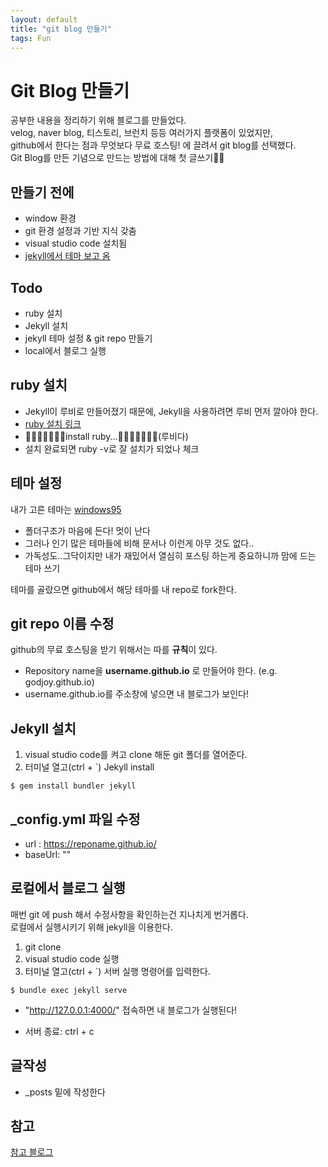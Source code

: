 ```yaml
---
layout: default
title: "git blog 만들기"
tags: Fun
---
```


# Git Blog 만들기

공부한 내용을 정리하기 위해 블로그를 만들었다.  
velog, naver blog, 티스토리, 브런치 등등 여러가지 플랫폼이 있었지만,  
github에서 한다는 점과 무엇보다 무료 호스팅! 에 끌려서 git blog를 선택했다.  
Git Blog를 만든 기념으로 만드는 방법에 대해 첫 글쓰기📃📃

## 만들기 전에

- window 환경
- git 환경 설정과 기반 지식 갖춤
- visual studio code 설치됨
- [jekyll에서 테마 보고 옴](http://jekyllthemes.org/)

## Todo

- ruby 설치
- Jekyll 설치
- jekyll 테마 설정 & git repo 만들기
- local에서 블로그 실행

## ruby 설치

- Jekyll이 루비로 만들어졌기 때문에, Jekyll을 사용하려면 루비 먼저 깔아야 한다.
- [ruby 설치 링크](https://rubyinstaller.org/downloads/)
- 💎💎💎💎💎💎💎install ruby...💎💎💎💎💎💎💎(루비다)
- 설치 완료되면 ruby -v로 잘 설치가 되었나 체크

## 테마 설정

내가 고른 테마는 [windows95](https://github.com/h01000110/windows-95)

- 폴더구조가 마음에 든다! 멋이 난다
- 그러나 인기 많은 테마들에 비해 문서나 이런게 아무 것도 없다..
- 가독성도..그닥이지만 내가 재밌어서 열심히 포스팅 하는게 중요하니까 맘에 드는 테마 쓰기

테마를 골랐으면 github에서 해당 테마를 내 repo로 fork한다.

## git repo 이름 수정

github의 무료 호스팅을 받기 위해서는 따를 **규칙**이 있다.

- Repository name을 **username.github.io** 로 만들어야 한다. (e.g. godjoy.github.io)
- username.github.io를 주소창에 넣으면 내 블로그가 보인다!

## Jekyll 설치

1. visual studio code를 켜고 clone 해둔 git 폴더를 열어준다.
2. 터미널 열고(ctrl + `) Jekyll install

```
$ gem install bundler jekyll
```

## \_config.yml 파일 수정

- url : https://reponame.github.io/
- baseUrl: ""

## 로컬에서 블로그 실행

매번 git 에 push 해서 수정사항을 확인하는건 지나치게 번거롭다.  
로컬에서 실행시키기 위해 jekyll을 이용한다.

1. git clone
2. visual studio code 실행
3. 터미널 열고(ctrl + `) 서버 실행 명령어를 입력한다.

```
$ bundle exec jekyll serve
```

- "http://127.0.0.1:4000/" 접속하면 내 블로그가 실행된다!

- 서버 종료: ctrl + c

## 글작성

- \_posts 밑에 작성한다

## 참고

[참고 블로그](https://medium.com/fabiancode/github-io-%EB%B8%94%EB%A1%9C%EA%B7%B8-%EB%A7%8C%EB%93%A4%EA%B8%B0-with-jekyll-a98c018249a9)
